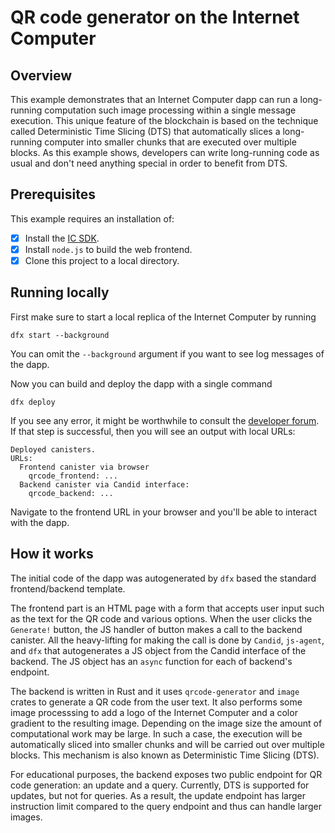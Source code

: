 # QR code generator on the Internet Computer

## Overview

This example demonstrates that an Internet Computer dapp can run a long-running computation such image processing within a single message execution.
This unique feature of the blockchain is based on the technique called Deterministic Time Slicing (DTS) that automatically slices a long-running computer into smaller chunks that are executed over multiple blocks.
As this example shows, developers can write long-running code as usual and don't need anything special in order to benefit from DTS.

## Prerequisites
This example requires an installation of:

- [x] Install the [IC SDK](https://internetcomputer.org/docs/current/developer-docs/setup/install/index.mdx).
- [x] Install `node.js` to build the web frontend.
- [x] Clone this project to a local directory.

## Running locally

First make sure to start a local replica of the Internet Computer by running

```
dfx start --background
```

You can omit the `--background` argument if you want to see log messages of the dapp.

Now you can build and deploy the dapp with a single command
```
dfx deploy
```

If you see any error, it might be worthwhile to consult the [developer forum](https://forum.dfinity.org/).
If that step is successful, then you will see an output with local URLs:

```
Deployed canisters.
URLs:
  Frontend canister via browser
    qrcode_frontend: ...
  Backend canister via Candid interface:
    qrcode_backend: ...
```

Navigate to the frontend URL in your browser and you'll be able to interact with the dapp.


## How it works

The initial code of the dapp was autogenerated by `dfx` based the standard frontend/backend template.

The frontend part is an HTML page with a form that accepts user input such as the text for the QR code and various options.
When the user clicks the `Generate!` button, the JS handler of button makes a call to the backend canister.
All the heavy-lifting for making the call is done by `Candid`, `js-agent`, and `dfx` that autogenerates a JS object from the Candid interface of the backend.
The JS object has an `async` function for each of backend's endpoint.

The backend is written in Rust and it uses `qrcode-generator` and `image` crates to generate a QR code from the user text.
It also performs some image processsing to add a logo of the Internet Computer and a color gradient to the resulting image.
Depending on the image size the amount of computational work may be large.
In such a case, the execution will be automatically sliced into smaller chunks and will be carried out over multiple blocks.
This mechanism is also known as Deterministic Time Slicing (DTS).

For educational purposes, the backend exposes two public endpoint for QR code generation: an update and a query.
Currently, DTS is supported for updates, but not for queries.
As a result, the update endpoint has larger instruction limit compared to the query endpoint and thus can handle larger images.

